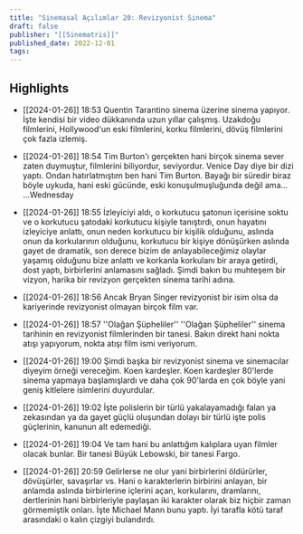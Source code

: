 ```yaml
---
title: "Sinemasal Açılımlar 20: Revizyonist Sinema"
draft: false
publisher: "[[Sinematris]]"
published_date: 2022-12-01
tags:
---
```



## Highlights
* [[2024-01-26]] 18:53  Quentin Tarantino sinema üzerine sinema yapıyor. İşte kendisi bir video dükkanında uzun yıllar çalışmış. Uzakdoğu filmlerini, Hollywood'un eski filmlerini, korku filmlerini, dövüş filmlerini çok fazla izlemiş.

* [[2024-01-26]] 18:54  Tim Burton'ı gerçekten hani birçok sinema sever zaten duymuştur, filmlerini biliyordur, seviyordur. Venice Day diye bir dizi yaptı. Ondan hatırlatmıştım ben hani Tim Burton. Bayağı bir süredir biraz böyle uykuda, hani eski gücünde, eski konuşulmuşluğunda değil ama... ...Wednesday

* [[2024-01-26]] 18:55  İzleyiciyi aldı, o korkutucu şatonun içerisine soktu ve o korkutucu şatodaki korkutucu kişiyle tanıştırdı, onun hayatını izleyiciye anlattı, onun neden korkutucu bir kişilik olduğunu, aslında onun da korkularının olduğunu, korkutucu bir kişiye dönüşürken aslında gayet de dramatik, son derece bizim de anlayabileceğimiz olaylar yaşamış olduğunu bize anlattı ve korkanla korkulanı bir araya getirdi, dost yaptı, birbirlerini anlamasını sağladı. Şimdi bakın bu muhteşem bir vizyon, harika bir revizyon gerçekten sinema tarihi adına.

* [[2024-01-26]] 18:56  Ancak Bryan Singer revizyonist bir isim olsa da kariyerinde revizyonist olmayan birçok film var.

* [[2024-01-26]] 18:57  ''Olağan Şüpheliler'' ''Olağan Şüpheliler'' sinema tarihinin en revizyonist filmlerinden bir tanesi. Bakın direkt hani nokta atışı yapıyorum, nokta atışı film ismi veriyorum.

* [[2024-01-26]] 19:00  Şimdi başka bir revizyonist sinema ve sinemacılar diyeyim örneği vereceğim. Koen kardeşler. Koen kardeşler 80'lerde sinema yapmaya başlamışlardı ve daha çok 90'larda en çok böyle yani geniş kitlelere isimlerini duyurdular.

* [[2024-01-26]] 19:02  İşte polislerin bir türlü yakalayamadığı falan ya zekasından ya da gayet güçlü oluşundan dolayı bir türlü işte polis güçlerinin, kanunun alt edemediği.

* [[2024-01-26]] 19:04  Ve tam hani bu anlattığım kalıplara uyan filmler olacak bunlar. Bir tanesi Büyük Lebowski, bir tanesi Fargo.

* [[2024-01-26]] 20:59  Gelirlerse ne olur yani birbirlerini öldürürler, dövüşürler, savaşırlar vs. Hani o karakterlerin birbirini anlayan, bir anlamda aslında birbirlerine içlerini açan, korkularını, dramlarını, dertlerinin hani birbirleriyle paylaşan iki karakter olarak biz hiçbir zaman görmemiştik onları. İşte Michael Mann bunu yaptı. İyi tarafla kötü taraf arasındaki o kalın çizgiyi bulandırdı.

